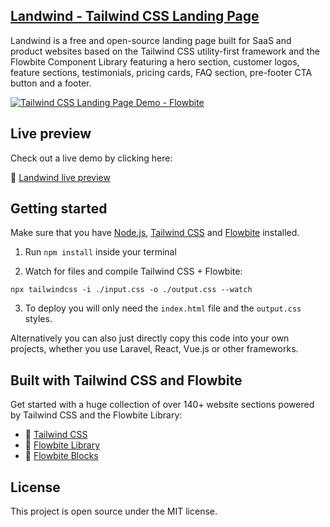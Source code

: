 ## [Landwind - Tailwind CSS Landing Page](https://demo.themesberg.com/landwind)

Landwind is a free and open-source landing page built for SaaS and product websites based on the Tailwind CSS utility-first framework and the Flowbite Component Library featuring a hero section, customer logos, feature sections, testimonials, pricing cards, FAQ section, pre-footer CTA button and a footer.

<a href="https://demo.themesberg.com/landwind" rel="Tailwind CSS Landing Page">![Tailwind CSS Landing Page Demo - Flowbite](https://themesberg.s3.us-east-2.amazonaws.com/public/github/landwind/screenshot.png)</a>

## Live preview

Check out a live demo by clicking here:

🔗 [Landwind live preview](https://demo.themesberg.com/landwind)

## Getting started

Make sure that you have [Node.js](https://nodejs.org/en/), [Tailwind CSS](https://tailwindcss.com/docs/installation) and [Flowbite](https://flowbite.com/docs/getting-started/quickstart/) installed.

1. Run `npm install` inside your terminal

2. Watch for files and compile Tailwind CSS + Flowbite:

```
npx tailwindcss -i ./input.css -o ./output.css --watch
```

3. To deploy you will only need the `index.html` file and the `output.css` styles.

Alternatively you can also just directly copy this code into your own projects, whether you use Laravel, React, Vue.js or other frameworks.

## Built with Tailwind CSS and Flowbite

Get started with a huge collection of over 140+ website sections powered by Tailwind CSS and the Flowbite Library:

- 🔗 [Tailwind CSS](https://tailwindcss.com/)
- 🔗 [Flowbite Library](https://flowbite.com/docs/getting-started/introduction/)
- 🔗 [Flowbite Blocks](https://flowbite.com/blocks/)

## License

This project is open source under the MIT license.